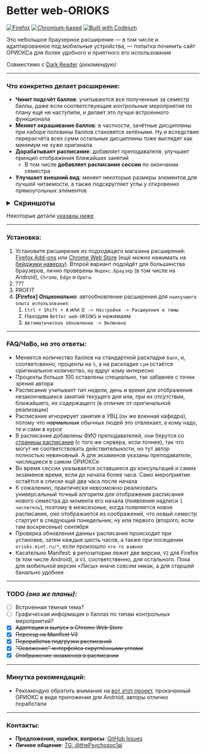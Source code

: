 # Better web-ORIOKS

[![Firefox](https://img.shields.io/badge/Firefox_&_Android-7538c7?style=flat&logo=Firefox-Browser&logoColor=white)](https://addons.mozilla.org/ru/firefox/addon/better-web-orioks/)
[![Chromium-based](https://img.shields.io/badge/Chromium--based_&_Android-4285F4?style=flat&logo=GoogleChrome&logoColor=white)](https://chromewebstore.google.com/detail/better-web-orioks/lfklcdejbjncohabmalekhndjjafoacm?hl=ru)
[![Built with Codeium](https://codeium.com/badges/main)](https://codeium.com)

Это небольшое браузерное расширение — в том числе и адаптированное под мобильные
устройства, — попытка починить сайт ОРИОКСа для более удобного и приятного его
использования

Совместимо с [Dark Reader](https://github.com/darkreader/darkreader) _(рекомендую)_

---

### Что конкретно делает расширение:

- **Чинит подсчёт баллов**: учитываются все полученные за семестр баллы, даже если соответствующие
  контрольные мероприятия по плану ещё не наступили, и делает это лучше встроенного функционала
- **Меняет окрашивание баллов**: в частности, зачётные дисциплины при наборе половины баллов
  становятся зелёными. Ну и вследствие перерасчёта всех сумм остальные дисциплины тоже выглядят
  как минимум не хуже оригинала
- **Дорабатывает расписание**: добавляет преподавателя, улучшает принцип отображения ближайших занятий
    - В том числе **добавляет расписание сессии** по окончании семестра
- **Улучшает внешний вид**: меняет некоторые размеры элементов для лучшей читаемости, а также
  подскругляет углы у откровенно прямоугольных элементов

<details>
<summary style="font-size: large; font-weight: bold">Скриншоты</summary>

- Главная страница (новости)
![Главная страница](screenshots/main-page.png)


- Страница с расписанием + экзамены
![Расписание](screenshots/studying-page-exams.png)

</details>

Некоторые детали [указаны ниже](#faqчаво-но-это-ответы)

---

### Установка:

1. Установите расширение из подходящего магазина расширений: [Firefox Add-ons](https://addons.mozilla.org/ru/firefox/addon/better-web-orioks/)
   или [Chrome Web Store](https://chromewebstore.google.com/detail/better-web-orioks/lfklcdejbjncohabmalekhndjjafoacm?hl=ru) (ещё можно нажимать на [бейджики наверху](#better-web-orioks)).
   Второй вариант подойдёт для большинства браузеров, лично проверены `Яндекс.Браузер` (в том числе
   на Android), `Chrome`, `Edge` и `Opera`.
2. ??? 
3. PROFIT
4. **[Firefox] _Опционально_**: автообновление расширения для `наилучшего опыта использования`:
    1. `Ctrl + Shift + A` или `☰ -> Настройки -> Расширения и темы`
    2. Находим `Better web-ORIOKS` и нажимаем
    3. `Автоматическое обновление -> Включено`

---

### FAQ/ЧаВо, но это ответы:

- Меняется количество баллов на стандартной раскладке `балл`, и, соответсвенно, проценты
  на `%`, а на раскладке `сум` остаётся оригинальное количество, ну вдруг кому интересно
- Проценты больше 100 оставлены специально, так забавнее с точки зрения автора
- Расписание учитывает тип недели, день и время для отображения незакончившихся занятий
  текущего дня или, при их отсутствии, ближайшего, их содержащего (в отличие от оригинальной
  реализации)
- Расписание игнорирует занятия в УВЦ (он же военная кафедра), потому что ~~нормальных~~
  обычных людей это отвлекает, а кому надо, те и сами в курсе
- В расписание добавлены ФИО преподавателей, они берутся со [страницы расписания](https://miet.ru/schedule)
  (с того же сервера, если точнее), так что могут не соответствовать действительности, но тут
  автор полностью невиновный. А для экзаменов указаны преподаватели, числящиеся в самом ОРИОКСе
- Во время сессии указывается оставшееся до консультаций и самих экзаменов время, если 
  до начала более часа. Само мероприятие остаётся в списке ещё два часа после начала
- К сожалению, практически невозможно реализовать универсальный точный алгоритм для отображения 
  расписания нового семестра до момента его начала (появления надписи `1 числитель`), поэтому
  в межсезонье, когда появляется новое расписание, оно отображается из соображений, что новый
  семестр стартует в следующий понедельник, ну или первого (второго, если там воскресенье) сентября
- Проверка обновления данных расписания происходит при установке, затем каждые шесть часов, а также 
  при посещении `orioks.miet.ru/*`, если произошло `что-то важное` 
- Касательно Manifest: в репозитории лежит две версии, `V2` для Firefox (в том числе Android),
  а `V3`, соответственно, для остального. Пока для мобильной версии «Лисы» иначе совсем никак, а для
  старшей банально удобнее

---

### TODO _(оно же планы)_:

- [ ] Встроенная тёмная тема?
- [ ] Графическая информация о баллах по типам контрольных мероприятий?
- [x] ~~Адаптация и выпуск в Chrome Web Store~~
- [x] ~~Переезд на Manifest V3~~
- [x] ~~Переработка подгрузки расписаний~~
- [x] ~~"Освежение" интерфейса скруглёнными углами~~
- [x] ~~Отображение экзаменов в расписании~~

---

### Минутка рекомендаций:

- Рекомендую обратить внимание на [вот этот проект](https://github.com/luntikius/BetterOrioks), прокачанный ОРИОКС в виде приложения для Android, 
  авторы отлично поработали

---

### Контакты:

- **Предложения, ошибки, вопросы**: [GitHub Issues](https://github.com/Psychosoc1al/better-web-orioks/issues)
- **Личное общение**: [TG: @thePsychosoc1al](https://t.me/thePsychosoc1al)
